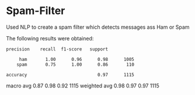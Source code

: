 # Spam-Filter


Used NLP to create a spam filter which detects messages ass Ham or Spam

The following results were obtained:





    precision    recall  f1-score   support

         ham       1.00      0.96      0.98      1005
        spam       0.75      1.00      0.86       110

    accuracy                           0.97      1115
   macro avg       0.87      0.98      0.92      1115
weighted avg       0.98      0.97      0.97      1115
